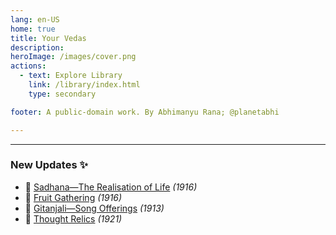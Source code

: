 ```yaml
---
lang: en-US
home: true
title: Your Vedas
description: 
heroImage: /images/cover.png
actions:
  - text: Explore Library
    link: /library/index.html
    type: secondary

footer: A public-domain work. By Abhimanyu Rana; @planetabhi

---
```


---

### New Updates ✨
- 📕 [Sadhana—The Realisation of Life](./library/modern/Sadhana/index.md) <em>(1916)</em>
- 📕 [Fruit Gathering](./library/modern/fruit-gathering/index.md) <em>(1916)</em>
- 📕 [Gitanjali—Song Offerings](./library/modern/Gitanjali/index.md) <em>(1913)</em>
- 📕 [Thought Relics](./library/modern/thought-relics/index.md) <em>(1921)</em>